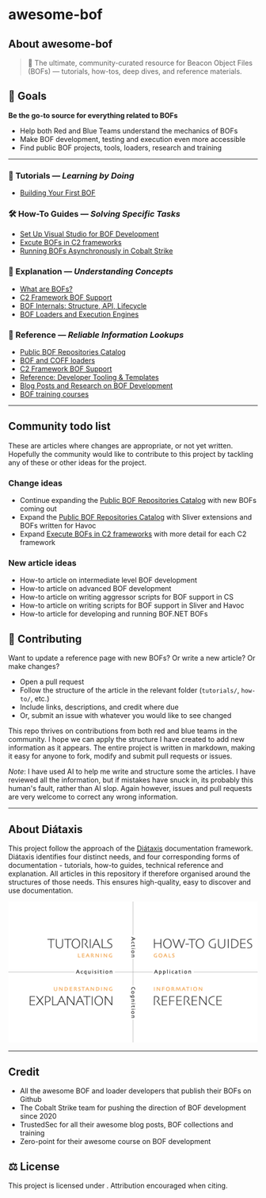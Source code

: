 # awesome-bof
## About awesome-bof
> 🧠 The ultimate, community-curated resource for Beacon Object Files (BOFs) — tutorials, how-tos, deep dives, and reference materials.

## 🎯 Goals
**Be the go-to source for everything related to BOFs**
- Help both Red and Blue Teams understand the mechanics of BOFs
- Make BOF development, testing and execution even more accessible
- Find public BOF projects, tools, loaders, research and training

---

### 🧪 Tutorials — *Learning by Doing*
- [Building Your First BOF](./tutorials/tutorial-building-your-first-bof.md)

### 🛠️ How-To Guides — *Solving Specific Tasks*
- [Set Up Visual Studio for BOF Development](./how-to/setup-visual-studio-bof.md)
- [Excute BOFs in C2 frameworks](./how-to/how-to-execute-bofs-in-c2.md) 
- [Running BOFs Asynchronously in Cobalt Strike](./how-to/how-to-async-execute.md)

### 📖 Explanation — *Understanding Concepts*
- [What are BOFs?](./explanation/explanation-what-are-bofs.md)
- [C2 Framework BOF Support](./reference/c2-framework-bof-support.md)
- [BOF Internals: Structure, API, Lifecycle](./explanation/bof-internals-explained.md)
- [BOF Loaders and Execution Engines](./explanation/bof_loader_explainer.md)

### 🧾 Reference — *Reliable Information Lookups*
- [Public BOF Repositories Catalog](./reference/bofs-catalog.md)
- [BOF and COFF loaders](./reference/loaders-catalog.md)
- [C2 Framework BOF Support](./reference/c2-framework-bof-support.md)
- [Reference: Developer Tooling & Templates](./reference/reference-bof-dev.md)
- [Blog Posts and Research on BOF Development](./reference/bof-blogs-and-research.md)
- [BOF training courses](./reference/bof-training-courses.md)

---

## Community todo list
These are articles where changes are appropriate, or not yet written. Hopefully the community would like to contribute to this project by tackling any of these or other ideas for the project.

### Change ideas
- Continue expanding the [Public BOF Repositories Catalog](./reference/bofs-catalog.md) with new BOFs coming out
- Expand the [Public BOF Repositories Catalog](./reference/bofs-catalog.md) with Sliver extensions and BOFs written for Havoc
- Expand [Execute BOFs in C2 frameworks](./how-to/how-to-execute-bofs-in-c2.md) with more detail for each C2 framework

### New article ideas
- How-to article on intermediate level BOF development
- How-to article on advanced BOF development
- How-to article on writing aggressor scripts for BOF support in CS
- How-to article on writing scripts for BOF support in Sliver and Havoc
- How-to article for developing and running BOF.NET BOFs 

## 🤝 Contributing
Want to update a reference page with new BOFs? Or write a new article? Or make changes?
- Open a pull request
- Follow the structure of the article in the relevant folder (`tutorials/`, `how-to/`, etc.)
- Include links, descriptions, and credit where due
- Or, submit an issue with whatever you would like to see changed

This repo thrives on contributions from both red and blue teams in the community. I hope we can apply the structure I have created to add new information as it appears. The entire project is written in markdown, making it easy for anyone to fork, modify and submit pull requests or issues.

*Note*: I have used AI to help me write and structure some the articles. I have reviewed all the information, but if mistakes have snuck in, its probably this human's fault, rather than AI slop. Again however, issues and pull requests are very welcome to correct any wrong information. 

---

## About Diátaxis
This project follow the approach of the [Diátaxis](https://diataxis.fr/) documentation framework. Diátaxis identifies four distinct needs, and four corresponding forms of documentation - tutorials, how-to guides, technical reference and explanation. All articles in this repository if therefore organised around the structures of those needs. This ensures high-quality, easy to discover and use documentation.

![Diátaxis framework](./resources/diataxis.png)

---

## Credit
- All the awesome BOF and loader developers that publish their BOFs on Github
- The Cobalt Strike team for pushing the direction of BOF development since 2020 
- TrustedSec for all their awesome blog posts, BOF collections and training
- Zero-point for their awesome course on BOF development

## ⚖️ License
This project is licensed under [](./LICENSE). Attribution encouraged when citing.
